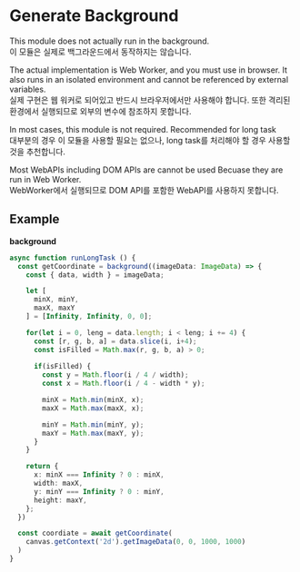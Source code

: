 # Generate Background
This module does not actually run in the background.  
이 모듈은 실제로 백그라운드에서 동작하지는 않습니다. 

The actual implementation is Web Worker, and you must use in browser.
It also runs in an isolated environment and cannot be referenced by external variables.  
실제 구현은 웹 워커로 되어있고 반드시 브라우저에서만 사용해야 합니다. 또한 격리된 환경에서 실행되므로 외부의 변수에 참조하지 못합니다.

In most cases, this module is not required.
Recommended for long task  
대부분의 경우 이 모듈을 사용할 필요는 없으나, long task를 처리해야 할 경우 사용할 것을 추천합니다. 

Most WebAPIs including DOM APIs are cannot be used Becuase they are run in Web Worker.  
WebWorker에서 실행되므로 DOM API를 포함한 WebAPI를 사용하지 못합니다.  

## Example

**background**
```ts
async function runLongTask () {
  const getCoordinate = background((imageData: ImageData) => {
    const { data, width } = imageData;

    let [
      minX, minY, 
      maxX, maxY
    ] = [Infinity, Infinity, 0, 0];

    for(let i = 0, leng = data.length; i < leng; i += 4) {
      const [r, g, b, a] = data.slice(i, i+4);
      const isFilled = Math.max(r, g, b, a) > 0;
      
      if(isFilled) {
        const y = Math.floor(i / 4 / width);
        const x = Math.floor(i / 4 - width * y);

        minX = Math.min(minX, x);
        maxX = Math.max(maxX, x);

        minY = Math.min(minY, y);
        maxY = Math.max(maxY, y);
      }
    }

    return { 
      x: minX === Infinity ? 0 : minX, 
      width: maxX, 
      y: minY === Infinity ? 0 : minY, 
      height: maxY,
    };
  })

  const coordiate = await getCoordinate(
    canvas.getContext('2d').getImageData(0, 0, 1000, 1000)
  )
}
```

